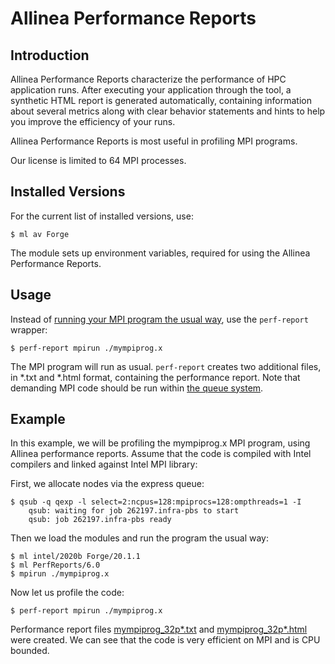 # Allinea Performance Reports

## Introduction

Allinea Performance Reports characterize the performance of HPC application runs. After executing your application through the tool, a synthetic HTML report is generated automatically, containing information about several metrics along with clear behavior statements and hints to help you improve the efficiency of your runs.

Allinea Performance Reports is most useful in profiling MPI programs.

Our license is limited to 64 MPI processes.

## Installed Versions

For the current list of installed versions, use:

```console
$ ml av Forge
```

The module sets up environment variables, required for using the Allinea Performance Reports.

## Usage

Instead of [running your MPI program the usual way][1], use the `perf-report` wrapper:

```console
$ perf-report mpirun ./mympiprog.x
```

The MPI program will run as usual. `perf-report` creates two additional files, in \*.txt and \*.html format, containing the performance report. Note that demanding MPI code should be run within [the queue system][2].

## Example

In this example, we will be profiling the mympiprog.x MPI program, using Allinea performance reports. Assume that the code is compiled with Intel compilers and linked against Intel MPI library:

First, we allocate nodes via the express queue:

```console
$ qsub -q qexp -l select=2:ncpus=128:mpiprocs=128:ompthreads=1 -I
    qsub: waiting for job 262197.infra-pbs to start
    qsub: job 262197.infra-pbs ready
```

Then we load the modules and run the program the usual way:

```console
$ ml intel/2020b Forge/20.1.1
$ ml PerfReports/6.0
$ mpirun ./mympiprog.x
```

Now let us profile the code:

```console
$ perf-report mpirun ./mympiprog.x
```

Performance report files [mympiprog_32p\*.txt][3] and [mympiprog_32p\*.html][4] were created. We can see that the code is very efficient on MPI and is CPU bounded.

[1]: ../mpi/mpi.md
[2]: ../../general/job-submission-and-execution.md
[3]: mympiprog_32p_2014-10-15_16-56.txt
[4]: mympiprog_32p_2014-10-15_16-56.html
